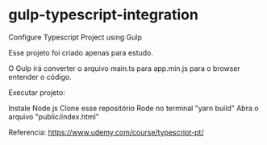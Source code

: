 # gulp-typescript-integration
Configure Typescript Project using Gulp

Esse projeto foi criado apenas para estudo.

O Gulp irá converter o arquivo main.ts para app.min.js para o browser entender o código.

Executar projeto:

Instale Node.js
Clone esse repositório
Rode no terminal "yarn build"
Abra o arquivo "public/index.html"

Referencia: https://www.udemy.com/course/typescript-pt/
